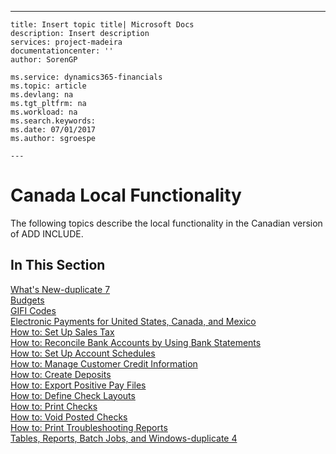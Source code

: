 ---
    title: Insert topic title| Microsoft Docs
    description: Insert description
    services: project-madeira
    documentationcenter: ''
    author: SorenGP

    ms.service: dynamics365-financials
    ms.topic: article
    ms.devlang: na
    ms.tgt_pltfrm: na
    ms.workload: na
    ms.search.keywords:
    ms.date: 07/01/2017
    ms.author: sgroespe

    ---
# Canada Local Functionality
The following topics describe the local functionality in the Canadian version of ADD INCLUDE<!--[!INCLUDE[navnow](../../includes/navnow_md.md)]-->.  
  
## In This Section  
 [What's New-duplicate 7](../FullExperience/what-s-new-duplicate-7.md)  
  [Budgets](../FullExperience/budgets.md)  
  [GIFI Codes](../FullExperience/gifi-codes.md)  
  [Electronic Payments for United States, Canada, and Mexico](../FullExperience/electronic-payments-for-united-states-canada-and-mexico.md)  
  [How to: Set Up Sales Tax](../FullExperience/how-to-set-up-sales-tax.md)  
  [How to: Reconcile Bank Accounts by Using Bank Statements](../FullExperience/how-to-reconcile-bank-accounts-by-using-bank-statements.md)  
  [How to: Set Up Account Schedules](../FullExperience/how-to-set-up-account-schedules.md)  
  [How to: Manage Customer Credit Information](../FullExperience/how-to-manage-customer-credit-information.md)  
  [How to: Create Deposits](../FullExperience/how-to-create-deposits.md)  
  [How to: Export Positive Pay Files](../FullExperience/how-to-export-positive-pay-files.md)  
  [How to: Define Check Layouts](../FullExperience/how-to-define-check-layouts.md)  
  [How to: Print Checks](../FullExperience/how-to-print-checks.md)  
  [How to: Void Posted Checks](../FullExperience/how-to-void-posted-checks.md)  
  [How to: Print Troubleshooting Reports](../FullExperience/how-to-print-troubleshooting-reports.md)  
  [Tables, Reports, Batch Jobs, and Windows-duplicate 4](../FullExperience/tables-reports-batch-jobs-and-windows-duplicate-4.md)